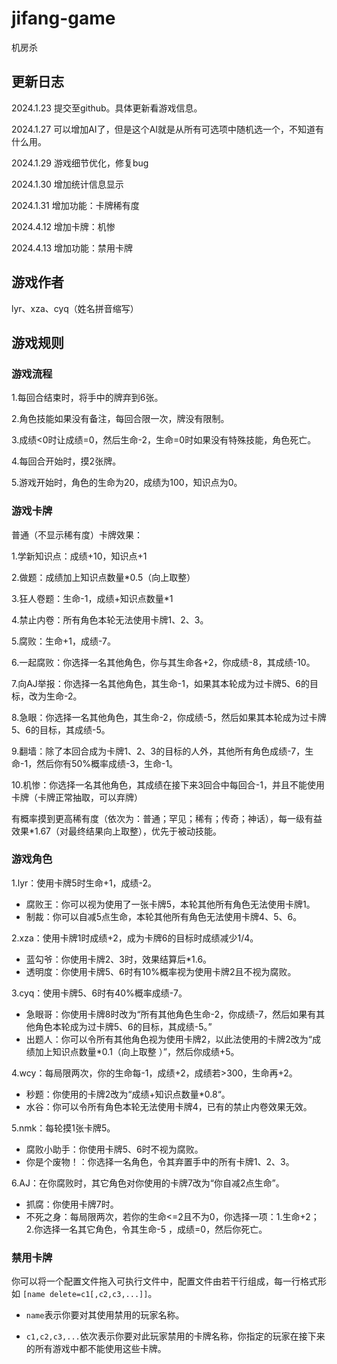 # jifang-game
机房杀

## 更新日志

2024.1.23 提交至github。具体更新看游戏信息。

2024.1.27 可以增加AI了，但是这个AI就是从所有可选项中随机选一个，不知道有什么用。

2024.1.29 游戏细节优化，修复bug

2024.1.30 增加统计信息显示

2024.1.31 增加功能：卡牌稀有度

2024.4.12 增加卡牌：机惨

2024.4.13 增加功能：禁用卡牌

## 游戏作者
lyr、xza、cyq（姓名拼音缩写）

## 游戏规则
### 游戏流程
1.每回合结束时，将手中的牌弃到6张。

2.角色技能如果没有备注，每回合限一次，牌没有限制。

3.成绩<0时让成绩=0，然后生命-2，生命=0时如果没有特殊技能，角色死亡。

4.每回合开始时，摸2张牌。

5.游戏开始时，角色的生命为20，成绩为100，知识点为0。

### 游戏卡牌
普通（不显示稀有度）卡牌效果：

1.学新知识点：成绩+10，知识点+1

2.做题：成绩加上知识点数量*0.5（向上取整）

3.狂人卷题：生命-1，成绩+知识点数量*1

4.禁止内卷：所有角色本轮无法使用卡牌1、2、3。

5.腐败：生命+1，成绩-7。

6.一起腐败：你选择一名其他角色，你与其生命各+2，你成绩-8，其成绩-10。

7.向AJ举报：你选择一名其他角色，其生命-1，如果其本轮成为过卡牌5、6的目标，改为生命-2。

8.急眼：你选择一名其他角色，其生命-2，你成绩-5，然后如果其本轮成为过卡牌5、6的目标，其成绩-5。

9.翻墙：除了本回合成为卡牌1、2、3的目标的人外，其他所有角色成绩-7，生命-1，然后你有50%概率成绩-3，生命-1。

10.机惨：你选择一名其他角色，其成绩在接下来3回合中每回合-1，并且不能使用卡牌（卡牌正常抽取，可以弃牌）

有概率摸到更高稀有度（依次为：普通；罕见；稀有；传奇；神话），每一级有益效果*1.67（对最终结果向上取整），优先于被动技能。

### 游戏角色
1.lyr：使用卡牌5时生命+1，成绩-2。
  
- 腐败王：你可以视为使用了一张卡牌5，本轮其他所有角色无法使用卡牌1。
- 制裁：你可以自减5点生命，本轮其他所有角色无法使用卡牌4、5、6。
                
2.xza：使用卡牌1时成绩+2，成为卡牌6的目标时成绩减少1/4。
  
- 蓝勾爷：你使用卡牌2、3时，效果结算后*1.6。
- 透明度：你使用卡牌5、6时有10%概率视为使用卡牌2且不视为腐败。
                
3.cyq：使用卡牌5、6时有40%概率成绩-7。
  
- 急眼哥：你使用卡牌8时改为“所有其他角色生命-2，你成绩-7，然后如果有其他角色本轮成为过卡牌5、6的目标，其成绩-5。”
- 出题人：你可以令所有其他角色视为使用卡牌2，以此法使用的卡牌2改为“成绩加上知识点数量*0.1（向上取整 ）”，然后你成绩+5。
                
4.wcy：每局限两次，你的生命每-1，成绩+2，成绩若>300，生命再+2。
  
- 秒题：你使用的卡牌2改为“成绩+知识点数量*0.8“。
- 水谷：你可以令所有角色本轮无法使用卡牌4，已有的禁止内卷效果无效。
                
5.nmk：每轮摸1张卡牌5。
  
- 腐败小助手：你使用卡牌5、6时不视为腐败。
- 你是个废物！：你选择一名角色，令其弃置手中的所有卡牌1、2、3。
                
6.AJ：在你腐败时，其它角色对你使用的卡牌7改为“你自减2点生命”。
  
- 抓腐：你使用卡牌7时。
- 不死之身：每局限两次，若你的生命<=2且不为0，你选择一项：1.生命+2；2.你选择一名其它角色，令其生命-5 ，成绩=0，然后你死亡。
                
### 禁用卡牌

你可以将一个配置文件拖入可执行文件中，配置文件由若干行组成，每一行格式形如 `[name delete=c1[,c2,c3,...]]`。

- `name`表示你要对其使用禁用的玩家名称。

- `c1,c2,c3,...`依次表示你要对此玩家禁用的卡牌名称，你指定的玩家在接下来的所有游戏中都不能使用这些卡牌。
